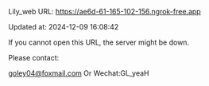 Lily_web URL: https://ae6d-61-165-102-156.ngrok-free.app

Updated at: 2024-12-09 16:08:42

If you cannot open this URL, the server might be down.

Please contact: 

goley04@foxmail.com Or Wechat:GL_yeaH